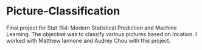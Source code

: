 Picture-Classification
======================
Final project for Stat 154: Modern Statistical Prediction and Machine Learning. The objective was to classify various pictures
based on location. I worked with Matthew Iannone and Audrey Chou with this project.
